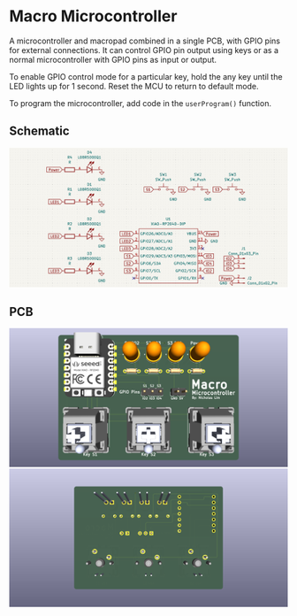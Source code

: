 # Macro Microcontroller
A microcontroller and macropad combined in a single PCB, with GPIO pins for external connections.
It can control GPIO pin output using keys or as a normal microcontroller with GPIO pins as input or output.

To enable GPIO control mode for a particular key, hold the any key until the LED lights up for 1 second. Reset the MCU to return to default mode.

To program the microcontroller, add code in the `userProgram()` function.

## Schematic
<img src="schematic.png">

## PCB
<img src="front.png">
<img src="back.png">
